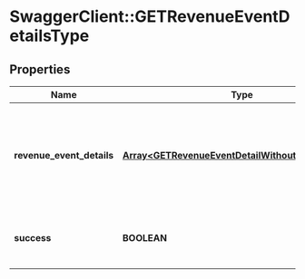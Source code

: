 # SwaggerClient::GETRevenueEventDetailsType

## Properties
Name | Type | Description | Notes
------------ | ------------- | ------------- | -------------
**revenue_event_details** | [**Array&lt;GETRevenueEventDetailWithoutSuccessType&gt;**](GETRevenueEventDetailWithoutSuccessType.md) | Represents a change to a revenue schedule, such as posting an invoice or distributing revenue.  | [optional] 
**success** | **BOOLEAN** | Returns &#x60;true&#x60; if the request was processed successfully.  | [optional] 


